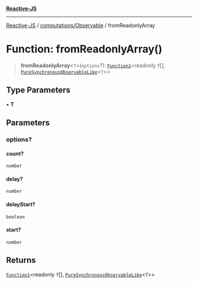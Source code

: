 [**Reactive-JS**](../../../README.md)

***

[Reactive-JS](../../../README.md) / [computations/Observable](../README.md) / fromReadonlyArray

# Function: fromReadonlyArray()

> **fromReadonlyArray**\<`T`\>(`options`?): [`Function1`](../../../functions/type-aliases/Function1.md)\<readonly `T`[], [`PureSynchronousObservableLike`](../../interfaces/PureSynchronousObservableLike.md)\<`T`\>\>

## Type Parameters

• **T**

## Parameters

### options?

#### count?

`number`

#### delay?

`number`

#### delayStart?

`boolean`

#### start?

`number`

## Returns

[`Function1`](../../../functions/type-aliases/Function1.md)\<readonly `T`[], [`PureSynchronousObservableLike`](../../interfaces/PureSynchronousObservableLike.md)\<`T`\>\>
